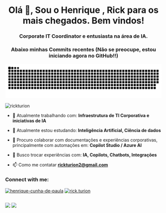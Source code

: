 <h1 align="center">Olá 👋, Sou o Henrique , Rick para os mais chegados. Bem vindos!</h1>
<h3 align="center">Corporate IT Coordinator e entusiasta na área de IA.</h3>
<h3 align="center">Abaixo minhas Commits recentes (Não se preocupe, estou iniciando agora no GitHub!!)

 </h3>
<div> 
 
  ![Snake animation](https://github.com/RickTurion/RickTurion/blob/output/github-contribution-grid-snake.svg)
 
</div>

<p align="left"> <img src="https://komarev.com/ghpvc/?username=rickturion&label=Profile%20views&color=0e75b6&style=flat" alt="rickturion" /> </p>

- 🔭 Atualmente trabalhando com: **Infraestrutura de TI Corporativa e iniciativas de IA**

- 🌱 Atualmente estou estudando: **Inteligência Artificial, Ciência de dados**

- 👯 Procuro colaborar com documentações e experiências corporativas, principalmente com automações em: **Copilot Studio / Azure AI**

- 🤝 Busco trocar experiências com: **IA, Copilots, Chatbots, Integrações**

- 📫 Como me contatar **rickturion2@gmail.com**

<h3 align="left">Connect with me:</h3>
<p align="left">
<a href="https://linkedin.com/in/henrique-cunha-de-paula" target="blank"><img align="center" src="https://raw.githubusercontent.com/rahuldkjain/github-profile-readme-generator/master/src/images/icons/Social/linked-in-alt.svg" alt="henrique-cunha-de-paula" height="30" width="40" /></a>
<a href="https://instagram.com/rick.turion" target="blank"><img align="center" src="https://raw.githubusercontent.com/rahuldkjain/github-profile-readme-generator/master/src/images/icons/Social/instagram.svg" alt="rick.turion" height="30" width="40" /></a>
</p>
  
  ##
<div> 
  <a href = "mailto:rickturion2@gmail.com"><img src="https://img.shields.io/badge/-Gmail-%23333?style=for-the-badge&logo=gmail&logoColor=white" target="_blank"></a>
  <a href="https://www.linkedin.com/in/henrique-cunha-de-paula/" target="_blank"><img src="https://img.shields.io/badge/-LinkedIn-%230077B5?style=for-the-badge&logo=linkedin&logoColor=white" target="_blank"></a> 
  
</div> 

